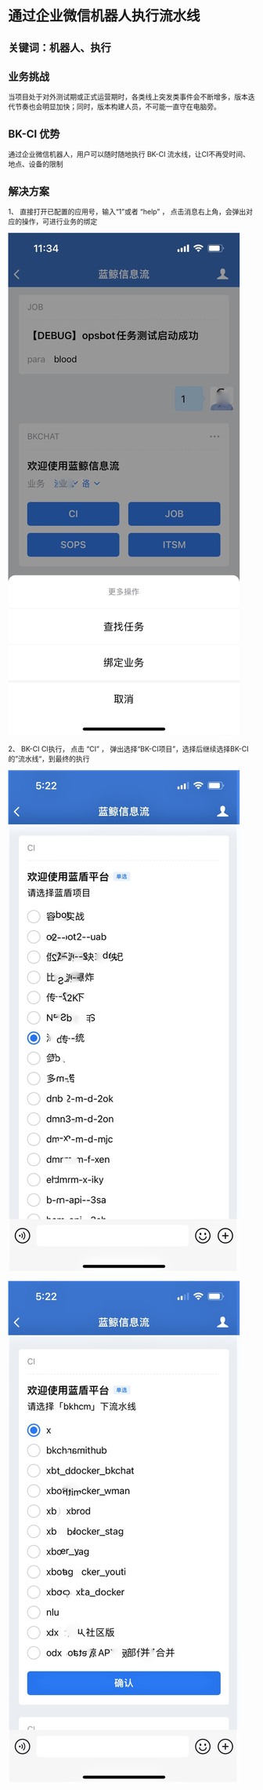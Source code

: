 # 通过企业微信机器人执行流水线


## 关键词：机器人、执行

## 业务挑战

当项目处于对外测试期或正式运营期时，各类线上突发类事件会不断增多，版本迭代节奏也会明显加快；同时，版本构建人员，不可能一直守在电脑旁。

## BK-CI 优势

通过企业微信机器人，用户可以随时随地执行 BK-CI 流水线，让CI不再受时间、地点、设备的限制

## 解决方案

1、 直接打开已配置的应用号，输入“1”或者 “help” ， 点击消息右上角，会弹出对应的操作，可进行业务的绑定

![&#x56FE;1](../../../assets/scene-wechat-robot-exe-a.png)

2、 BK-CI CI执行， 点击 “CI” ， 弹出选择“BK-CI项目”，选择后继续选择BK-CI的”流水线“，到最终的执行

![&#x56FE;1](../../../assets/scene-wechat-robot-exe-b.png)

![&#x56FE;1](../../../assets/scene-wechat-robot-exe-c.png)